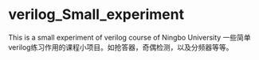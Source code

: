 # verilog_Small_experiment
This is a small experiment of verilog course of Ningbo University
一些简单verilog练习作用的课程小项目。如抢答器，奇偶检测，以及分频器等等。
